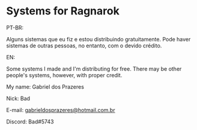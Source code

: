 # Systems for Ragnarok

PT-BR:

Alguns sistemas que eu fiz e estou distribuindo gratuitamente. Pode haver sistemas de outras pessoas, no entanto, com o devido crédito.

EN:

Some systems I made and I'm distributing for free. There may be other people's systems, however, with proper credit.

My name: Gabriel dos Prazeres

Nick: Bad

E-mail: gabrieldosprazeres@hotmail.com.br

Discord: Bad#5743
